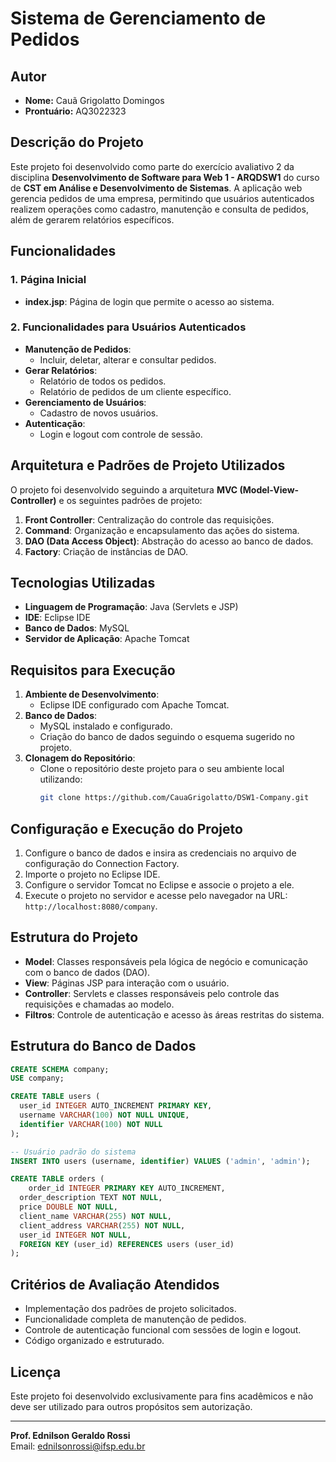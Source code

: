 # Sistema de Gerenciamento de Pedidos

## Autor
- **Nome:** Cauã Grigolatto Domingos  
- **Prontuário:** AQ3022323  

## Descrição do Projeto
Este projeto foi desenvolvido como parte do exercício avaliativo 2 da disciplina **Desenvolvimento de Software para Web 1 - ARQDSW1** do curso de **CST em Análise e Desenvolvimento de Sistemas**. A aplicação web gerencia pedidos de uma empresa, permitindo que usuários autenticados realizem operações como cadastro, manutenção e consulta de pedidos, além de gerarem relatórios específicos.

## Funcionalidades

### 1. Página Inicial
- **index.jsp**: Página de login que permite o acesso ao sistema.

### 2. Funcionalidades para Usuários Autenticados
- **Manutenção de Pedidos**:
  - Incluir, deletar, alterar e consultar pedidos.
- **Gerar Relatórios**:
  - Relatório de todos os pedidos.
  - Relatório de pedidos de um cliente específico.
- **Gerenciamento de Usuários**:
  - Cadastro de novos usuários.
- **Autenticação**:
  - Login e logout com controle de sessão.

## Arquitetura e Padrões de Projeto Utilizados
O projeto foi desenvolvido seguindo a arquitetura **MVC (Model-View-Controller)** e os seguintes padrões de projeto:

1. **Front Controller**: Centralização do controle das requisições.
2. **Command**: Organização e encapsulamento das ações do sistema.
3. **DAO (Data Access Object)**: Abstração do acesso ao banco de dados.
4. **Factory**: Criação de instâncias de DAO.

## Tecnologias Utilizadas
- **Linguagem de Programação**: Java (Servlets e JSP)
- **IDE**: Eclipse IDE
- **Banco de Dados**: MySQL
- **Servidor de Aplicação**: Apache Tomcat

## Requisitos para Execução
1. **Ambiente de Desenvolvimento**:
   - Eclipse IDE configurado com Apache Tomcat.
2. **Banco de Dados**:
   - MySQL instalado e configurado.
   - Criação do banco de dados seguindo o esquema sugerido no projeto.
3. **Clonagem do Repositório**:
   - Clone o repositório deste projeto para o seu ambiente local utilizando:
     ```bash
     git clone https://github.com/CauaGrigolatto/DSW1-Company.git
     ```

## Configuração e Execução do Projeto
1. Configure o banco de dados e insira as credenciais no arquivo de configuração do Connection Factory.
2. Importe o projeto no Eclipse IDE.
3. Configure o servidor Tomcat no Eclipse e associe o projeto a ele.
4. Execute o projeto no servidor e acesse pelo navegador na URL: `http://localhost:8080/company`.

## Estrutura do Projeto
- **Model**: Classes responsáveis pela lógica de negócio e comunicação com o banco de dados (DAO).
- **View**: Páginas JSP para interação com o usuário.
- **Controller**: Servlets e classes responsáveis pelo controle das requisições e chamadas ao modelo.
- **Filtros**: Controle de autenticação e acesso às áreas restritas do sistema.

## Estrutura do Banco de Dados
```sql
CREATE SCHEMA company;
USE company;

CREATE TABLE users (
  user_id INTEGER AUTO_INCREMENT PRIMARY KEY,
  username VARCHAR(100) NOT NULL UNIQUE,
  identifier VARCHAR(100) NOT NULL
);

-- Usuário padrão do sistema
INSERT INTO users (username, identifier) VALUES ('admin', 'admin');

CREATE TABLE orders (
	order_id INTEGER PRIMARY KEY AUTO_INCREMENT,
  order_description TEXT NOT NULL,
  price DOUBLE NOT NULL,
  client_name VARCHAR(255) NOT NULL,
  client_address VARCHAR(255) NOT NULL,
  user_id INTEGER NOT NULL,
  FOREIGN KEY (user_id) REFERENCES users (user_id)
);
```

## Critérios de Avaliação Atendidos
- Implementação dos padrões de projeto solicitados.
- Funcionalidade completa de manutenção de pedidos.
- Controle de autenticação funcional com sessões de login e logout.
- Código organizado e estruturado.

## Licença
Este projeto foi desenvolvido exclusivamente para fins acadêmicos e não deve ser utilizado para outros propósitos sem autorização.

---
**Prof. Ednilson Geraldo Rossi**  
Email: ednilsonrossi@ifsp.edu.br
